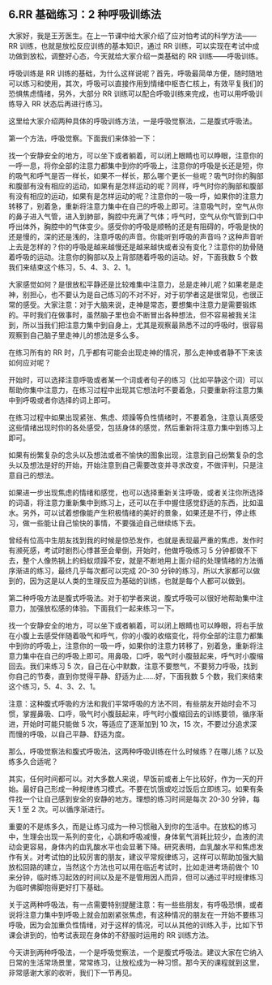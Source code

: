 ## 6.RR 基础练习：2 种呼吸训练法
大家好，我是王芳医生。在上一节课中给大家介绍了应对怕考试的科学方法——RR 训练，也就是放松反应训练的基本知识，通过 RR 训练，可以实现在考试中成功做到放松，调整好心态，今天就给大家介绍一类基础的 RR 训练——呼吸训练。


呼吸训练是 RR 训练的基础，为什么这样说呢？首先，呼吸最简单方便，随时随地可以练习和使用，其次，呼吸可以直接作用到情绪中枢杏仁核上，有效平复我们的恐惧焦虑情绪，另外，大部分 RR 训练可以配合呼吸训练来完成，也可以用呼吸训练导入 RR 状态后再进行练习。


这里给大家介绍两种具体的呼吸训练方法，一是呼吸觉察法，二是腹式呼吸法。


第一个方法，呼吸觉察。下面我们来体验一下：


找一个安静安全的地方，可以坐下或者躺着，可以闭上眼睛也可以睁眼，注意你的一呼一息，将你全部的注意力都集中到你的呼吸上，注意你的呼吸是长还是短，你的吸气和呼气是否一样长，如果不一样长，那么哪个更长一些呢？吸气时你的胸部和腹部有没有相应的运动，如果有是怎样运动的呢？同样，呼气时你的胸部和腹部有没有相应的运动，如果有是怎样运动的呢？注意你的一吸一呼，如果你的注意力转移了，别着急，重新将注意力集中在自己的呼吸上即可。注意吸气时，空气从你的鼻子进入气管，进入到肺部，胸腔中充满了气体；呼气时，空气从你气管到口中呼出体外，胸腔中的气体变少。感受你的呼吸是顺畅的还是有阻碍的，呼吸是快的还是慢的，深的还是浅的，注意呼吸的声音。你能听到呼吸的声音吗？这种声音听上去是怎样的？你的呼吸是越来越慢还是越来越快或者没有变化？注意你的肋骨随着呼吸的运动。注意你的胸部以及上背部随着呼吸的运动。好，下面我数 5 个数我们来结束这个练习，5、4、3、2、1。


大家感觉如何？是很放松平静还是比较难集中注意力，总是走神儿呢？如果老是走神，别担心，也不要认为是自己练习的不对不好，对于初学者这是很常见，也很正常的感受。大家注意：对于大脑来说，走神是常态，要想集中注意力是需要锻炼的。平时我们在做事时，虽然脑子里也会不断冒出各种想法，但不容易被我关注到，所以当我们把注意力集中到自身上，尤其是观察最熟悉不过的呼吸时，很容易观察到自己脑子里走神儿的想法是多么多。


在练习所有的 RR 时，几乎都有可能会出现走神的情况，那么走神或者静不下来该如何应对呢？


开始时，可以选择注意呼吸或者某一个词或者句子的练习（比如平静这个词）可以帮助你集中注意力，在练习过程中出现其它想法时不要着急，只要重新将注意力集中到呼吸或者你选择的词上即可。


在练习过程中如果出现紧张、焦虑、烦躁等负性情绪时，不要着急，注意认真感受这些情绪出现时你的各处感受，包括身体的感觉，然后重新将注意力集中到练习上即可。


如果有纷繁复杂的念头以及想法或者不愉快的图象出现，注意到自己纷繁复杂的念头以及想法是好的开始，开始注意到自己需要改变并寻求改变，不做评判，只是注意自己的想法。


如果进一步出现焦虑的情绪和感觉，也可以选择重新关注呼吸，或者关注你所选择的词语，将注意力重新集中到练习上，还可以在手中握住感觉舒适的东西，比如温水。另外，可以试着想像能产生积极情绪的美好的景象，如果还是不行，停止练习，做一些能让自己愉快的事情，不要强迫自己继续练下去。


曾经有位高中生朋友找到我的时候是惊恐发作，也就是表现最严重的焦虑，发作时有濒死感，考试时剧烈心悸甚至会晕倒，开始时，他做呼吸练习 5 分钟都做不下去，整个人像热锅上的蚂蚁烦躁不安，就是不断地用上面介绍的处理情绪的方法循序渐进的练习，最终几乎每次都可以完成 20-30 分钟的练习，所以大家都可以做到的，因为这是以人类的生理反应为基础的训练，也就是每个人都可以做到。


第二种呼吸方法是腹式呼吸法。对于初学者来说，腹式呼吸可以很好地帮助集中注意力，加强放松感的体验。下面我们一起来练习一下。


找一个安静安全的地方，可以坐下或者躺着，可以闭上眼睛也可以睁眼，将右手放在小腹上去感受伴随着吸气和呼气，你的小腹的收缩变化，将你全部的注意力都集中到你的呼吸上，注意你的一吸一呼，如果你的注意力转移了，别着急，重新将注意力集中在自己的呼吸上即可。用鼻吸，口呼，吸气时小腹鼓起来，呼气时小腹缩回去。我们来练习 5 次，自己在心中默数，注意不要憋气，不要努力呼吸，找到你自己的节奏，直到你觉得平静、舒适为止……好，下面我数 5 个数，我们来结束这个练习，5、4、3、2、1。


注意：这种腹式呼吸的方法和我们平常呼吸的方法不同，有些朋友开始时会不习惯，掌握鼻吸、口呼，吸气时小腹鼓起来，呼气时小腹缩回去的训练要领，循序渐进，开始时可能只能做 5 次，等适应了逐渐加到 10 次，15 次，不要过分追求深而慢的呼吸，以自己平静、舒适为度。


那么，呼吸觉察法和腹式呼吸法，这两种呼吸训练在什么时候练？在哪儿练？以及练多久合适呢？


其实，任何时间都可以。对大多数人来说，早饭前或者上午比较好，作为一天的开始。最好自己形成一种规律练习模式。不要在饥饿或吃过饭后立即练习。如果有条件找一个让自己感到安全的安静的地方。理想的练习时间是每次 20-30 分钟，每天 1 至 2 次。可以循序渐进行。


重要的不是练多久，而是让练习成为一种习惯融入到你的生活中。在放松的练习中，生理会出现一系列的变化，心跳和呼吸减慢，身体氧气消耗比较少，血液的流动会更容易，身体内的血乳酸水平也会显著下降。研究表明，血乳酸水平和焦虑发作有关。对考试怕的比较厉害的朋友，建议平常规律练习，这样可以帮助加强大脑放松回路的建立，当然这个方法也可以用在临近考试时，比如走进考场前做个 10 来分钟，临时练习起效的时间以及是不是管用因人而异，但可以通过平时规律练习为临时佛脚抱得更好打下基础。


关于这两种呼吸法，有一点需要特别提醒注意：有一些些朋友，有呼吸恐惧，或者说将注意力集中到呼吸上就会加剧紧张焦虑，有这种情况的朋友在一开始不要练习呼吸，因为会加重负性情绪，对于这样的情况，可以从其他的训练入手，比如下节课会讲到的，怕考试表现在身体的不舒服时运用的 RR 训练方法。


今天讲到两种呼吸法，一个是呼吸觉察法，一个是腹式呼吸法。建议大家在它纳入日常的生活常场景里，常常练习，让放松成为一种习惯。那今天的课程就到这里，非常感谢大家的收听，我们下一节再见。

